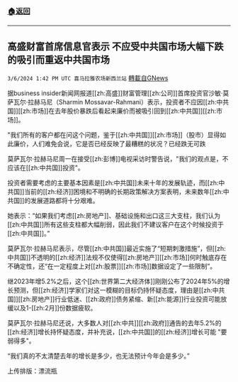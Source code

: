 ###  [:house:返回](README.md)
---


## 高盛财富首席信息官表示  不应受中共国市场大幅下跌的吸引而重返中共国市场
`3/6/2024 1:42 PM UTC 喜马拉雅农场新西兰站` [轉載自GNews](https://gnews.org/articles/2370765)

据business insider新闻网报道[[zh:高盛]]财富管理[[zh:公司]]首席投资官沙敏·莫萨瓦尔·拉赫马尼（Sharmin Mossavar-Rahmani）表示，投资者不应因[[zh:中共国]][[zh:市场]]在去年股价暴跌后看起来廉价而被吸引回到[[zh:中共国]][[zh:市场]]。

"我们所有的客户都在问这个问题，鉴于[[zh:中共国]][[zh:市场]]（股市）显得如此廉价，人们难免会说，它是否已经反映了最糟糕的状况？已经跌无可跌

莫萨瓦尔·拉赫马尼周一在接受[[zh:彭博]]电视采访时警告说，"我们的观点是，不应该在[[zh:中共国]]投资"。

投资者需要考虑的主要基本因素是[[zh:中共国]]未来十年的发展轨迹，而[[zh:中共国]]当前的[[zh:经济]]困境和不明确的长期政策解决方案表明，未来数年[[zh:中共国]]的发展道路都将十分艰难。

她表示：“如果我们考虑[[zh:房地产]]、基础设施和出口这三大支柱，我们认为[[zh:中共国]]所有这些支柱都大幅削弱，因此我们不建议客户在这个时候投资于[[zh:中共国]]。”

莫萨瓦尔·拉赫马尼表示，尽管[[zh:中共国]]最近实施了“短期刺激措施”，但[[zh:中共国]]不透明的[[zh:经济]]法规不仅使得[[zh:房地产]][[zh:市场]]何时触底存在不确定性，还“在一定程度上对[[zh:股票]][[zh:市场]]数据设定了一些限制”。

继2023年增5.2%之后，这个[[zh:世界第二大经济体]]刚刚公布了2024年5%的增长预测，但[[zh:经济]]学家们对这一模糊的目标仍持怀疑态度，理由是[[zh:中共国]][[zh:房地产]]行业低迷、[[zh:政府]]债务紧缩、新[[zh:能源]]行业投资可能放缓以及1-[[zh:2月]]份数据疲软。

莫萨瓦尔·拉赫马尼还说，大多数人对[[zh:中共]][[zh:政府]]通告的去年5.2%的[[zh:经济]]增长持怀疑态度，并补充说，[[zh:中共国]]的[[zh:经济]]增长可能 "要弱得多"。

“我们真的不太清楚去年的增长是多少，也无法预计今年会是多少。”

上传排版：漂流瓶
